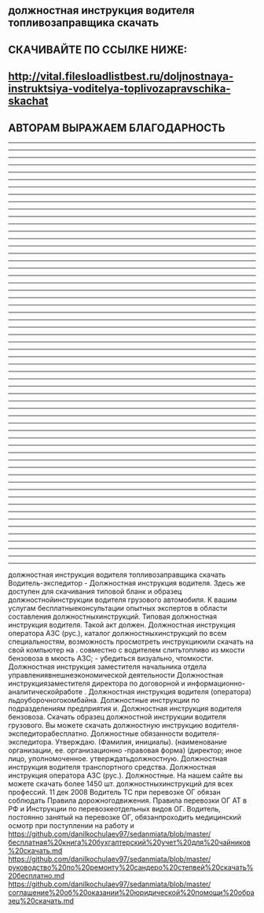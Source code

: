 должностная инструкция водителя топливозаправщика скачать
--------------------------------------------------
СКАЧИВАЙТЕ ПО ССЫЛКЕ НИЖЕ:
--------------------------------------------------
http://vital.filesloadlistbest.ru/doljnostnaya-instruktsiya-voditelya-toplivozapravschika-skachat
--------------------------------------------------
АВТОРАМ ВЫРАЖАЕМ БЛАГОДАРНОСТЬ
--------------------------------------------------
--------------------------------------------------
--------------------------------------------------
--------------------------------------------------
--------------------------------------------------
--------------------------------------------------
--------------------------------------------------
--------------------------------------------------
--------------------------------------------------
--------------------------------------------------
--------------------------------------------------
--------------------------------------------------
--------------------------------------------------
--------------------------------------------------
--------------------------------------------------
--------------------------------------------------
--------------------------------------------------
--------------------------------------------------
--------------------------------------------------
--------------------------------------------------
--------------------------------------------------
--------------------------------------------------
--------------------------------------------------
--------------------------------------------------
--------------------------------------------------
--------------------------------------------------
--------------------------------------------------
--------------------------------------------------
--------------------------------------------------
--------------------------------------------------
--------------------------------------------------
--------------------------------------------------
--------------------------------------------------
--------------------------------------------------
--------------------------------------------------
--------------------------------------------------
--------------------------------------------------
--------------------------------------------------
--------------------------------------------------
--------------------------------------------------
--------------------------------------------------
--------------------------------------------------
--------------------------------------------------
--------------------------------------------------
--------------------------------------------------
--------------------------------------------------
--------------------------------------------------
--------------------------------------------------
--------------------------------------------------
--------------------------------------------------
--------------------------------------------------
--------------------------------------------------
--------------------------------------------------
--------------------------------------------------
--------------------------------------------------
--------------------------------------------------
--------------------------------------------------
--------------------------------------------------
--------------------------------------------------
должностная инструкция водителя топливозаправщика скачать Водитель-экспедитор - Должностная инструкция водителя. Здесь же доступен для скачивания типовой бланк и образец должностнойинструкции водителя грузового автомобиля. К вашим услугам бесплатныеконсультации опытных экспертов в области составления должностныхинструкций. Типовая должностная инструкция водителя. Такой акт должен. Должностная инструкция оператора АЗС (рус.), каталог должностныхинструкций по всем специальностям, возможность просмотреть инструкциюили скачать на свой компьютер на .  совместно с водителем слитьтопливо из мкости бензовоза в мкость АЗС; - убедиться визуально, чтомкости. Должностная инструкция заместителя начальника отдела управлениявнешнеэкономической деятельности  Должностная инструкциязаместителя директора по договорной и информационно-аналитическойработе . Должностная инструкция водителя (оператора) льдоуборочногокомбайна. Должностные инструкции по подразделениям предприятия и. Должностная инструкция водителя бензовоза. Скачать образец должностной инструкции водителя грузового. Вы можете скачать должностную инструкцию водителя-экспедиторабесплатно. Должностные обязанности водителя-экспедитора. Утверждаю. (Фамилия, инициалы). (наименование организации, ее. организационно -правовая форма) (директор; иное лицо, уполномоченное. утверждатьдолжностную. Должностная инструкция водителя транспортного средства. Должностная инструкция оператора АЗС (рус.). Должностные. На нашем сайте вы можете скачать более 1450 шт. должностныхинструкций для всех профессий. 11 дек 2008  Водитель ТС при перевозке ОГ обязан соблюдать Правила дорожногодвижения. Правила перевозки ОГ АТ в РФ и Инструкции по перевозкеотдельных видов ОГ. Водитель, постоянно занятый на перевозке ОГ, обязанпроходить медицинский осмотр при поступлении на работу и
https://github.com/danilkochulaev97/sedanmiata/blob/master/бесплатная%20книга%20бухгалтерский%20учет%20для%20чайников%20скачать.md
https://github.com/danilkochulaev97/sedanmiata/blob/master/руководство%20по%20ремонту%20сандеро%20степвей%20скачать%20бесплатно.md
https://github.com/danilkochulaev97/sedanmiata/blob/master/соглашение%20об%20оказании%20юридической%20помощи%20образец%20скачать.md